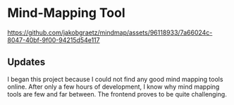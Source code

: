 # Mind-Mapping Tool

https://github.com/jakobgraetz/mindmap/assets/96118933/7a66024c-8047-40bf-9f00-94215d54e117

## Updates
I began this project because I could not find any good mind mapping tools online. After only a few hours of development, I know why mind mapping tools are few and far between. The frontend proves to be quite challenging.
